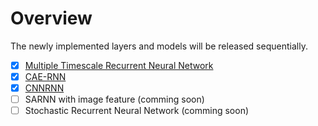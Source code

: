 # Overview

The newly implemented layers and models will be released sequentially.

- [x] [Multiple Timescale Recurrent Neural Network](./MTRNN.md)
- [x] [CAE-RNN](./CAE-RNN.md)
- [x] [CNNRNN](./CNNRNN.md)
- [ ] SARNN with image feature (comming soon)
- [ ] Stochastic Recurrent Neural Network (comming soon)
